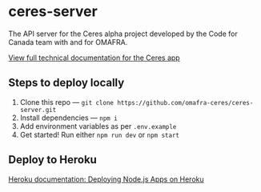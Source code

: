 # ceres-server

The API server for the Ceres alpha project developed by the Code for Canada team with and for OMAFRA.

[View full technical documentation for the Ceres app](https://github.com/omafra-ceres/technical-documentation)

## Steps to deploy locally
1. Clone this repo — `git clone https://github.com/omafra-ceres/ceres-server.git`
1. Install dependencies — `npm i`
1. Add environment variables as per `.env.example`
1. Get started! Run either `npm run dev` or `npm start`

## Deploy to Heroku

[Heroku documentation: Deploying Node.js Apps on Heroku ](https://devcenter.heroku.com/articles/deploying-nodejs)
